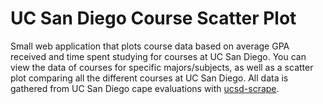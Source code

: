 # UC San Diego Course Scatter Plot
Small web application that plots course data based on average GPA received and time spent studying for courses at UC San Diego. You can view the data of courses for specific majors/subjects, as well as a scatter plot comparing all the different courses at UC San Diego. All data is gathered from UC San Diego cape evaluations with [ucsd-scrape](https://github.com/j-delaney/ucsd-scrape).

